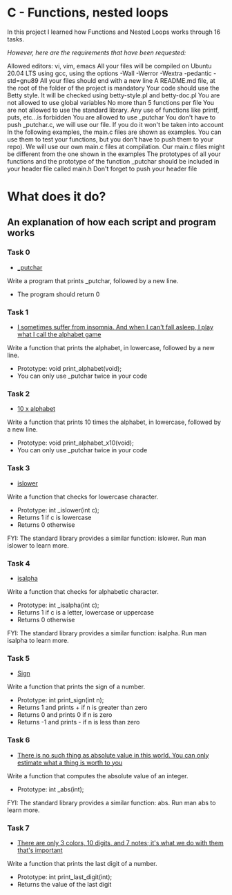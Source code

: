 # C - Functions, nested loops

In this project I learned how Functions and Nested Loops works through 16 tasks.

*However, here are the requirements that have been requested:*

Allowed editors: vi, vim, emacs
All your files will be compiled on Ubuntu 20.04 LTS using gcc, using the options -Wall -Werror -Wextra -pedantic -std=gnu89
All your files should end with a new line
A README.md file, at the root of the folder of the project is mandatory
Your code should use the Betty style. It will be checked using betty-style.pl and betty-doc.pl
You are not allowed to use global variables
No more than 5 functions per file
You are not allowed to use the standard library. Any use of functions like printf, puts, etc...is forbidden
You are allowed to use _putchar
You don't have to push _putchar.c, we will use our file. If you do it won't be taken into account
In the following examples, the main.c files are shown as examples. You can use them to test your functions, but you don't have to push them to your repo). We will use our own main.c files at compilation.
Our main.c files might be different from the one shown in the examples
The prototypes of all your functions and the prototype of the function _putchar should be included in your header file called main.h
Don't forget to push your header file



# **What does it do?**

## **An explanation of how each script and program works**


### **Task 0**
* [_putchar](https://github.com/Aluranae/holbertonschool-low_level_programming/blob/main/functions_nested_loops/0-putchar.c)

Write a program that prints _putchar, followed by a new line.

* The program should return 0


### **Task 1**
* [I sometimes suffer from insomnia. And when I can't fall asleep, I play what I call the alphabet game](https://github.com/Aluranae/holbertonschool-low_level_programming/blob/main/functions_nested_loops/1-alphabet.c)

Write a function that prints the alphabet, in lowercase, followed by a new line.

* Prototype: void print_alphabet(void);
* You can only use _putchar twice in your code


### **Task 2**
* [10 x alphabet](https://github.com/Aluranae/holbertonschool-low_level_programming/blob/main/functions_nested_loops/2-print_alphabet_x10.c)

Write a function that prints 10 times the alphabet, in lowercase, followed by a new line.

* Prototype: void print_alphabet_x10(void);
* You can only use _putchar twice in your code


### **Task 3**
* [islower](https://github.com/Aluranae/holbertonschool-low_level_programming/blob/main/functions_nested_loops/3-islower.c)

Write a function that checks for lowercase character.

* Prototype: int _islower(int c);
* Returns 1 if c is lowercase
* Returns 0 otherwise

FYI: The standard library provides a similar function: islower. Run man islower to learn more.


### **Task 4**
* [isalpha](https://github.com/Aluranae/holbertonschool-low_level_programming/blob/main/functions_nested_loops/4-isalpha.c)

Write a function that checks for alphabetic character.

* Prototype: int _isalpha(int c);
* Returns 1 if c is a letter, lowercase or uppercase
* Returns 0 otherwise

FYI: The standard library provides a similar function: isalpha. Run man isalpha to learn more.


### **Task 5**
* [Sign](https://github.com/Aluranae/holbertonschool-low_level_programming/blob/main/functions_nested_loops/5-sign.c)

Write a function that prints the sign of a number.

* Prototype: int print_sign(int n);
* Returns 1 and prints + if n is greater than zero
* Returns 0 and prints 0 if n is zero
* Returns -1 and prints - if n is less than zero


### **Task 6**
* [There is no such thing as absolute value in this world. You can only estimate what a thing is worth to you](https://github.com/Aluranae/holbertonschool-low_level_programming/blob/main/functions_nested_loops/6-abs.c)

Write a function that computes the absolute value of an integer.

* Prototype: int _abs(int);

FYI: The standard library provides a similar function: abs. Run man abs to learn more.



### **Task 7**
* [There are only 3 colors, 10 digits, and 7 notes; it's what we do with them that's important](https://github.com/Aluranae/holbertonschool-low_level_programming/blob/main/functions_nested_loops/7-print_last_digit.c)

Write a function that prints the last digit of a number.

* Prototype: int print_last_digit(int);
* Returns the value of the last digit
